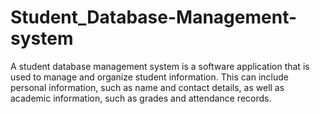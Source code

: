 # Student_Database-Management-system
A student database management system is a software application that is used to manage and organize student information. This can include personal information, such as name and contact details, as well as academic information, such as grades and attendance records. 
